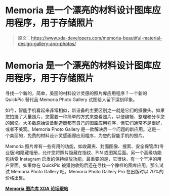 # Memoria 是一个漂亮的材料设计图库应用程序，用于存储照片

> 原文：<https://www.xda-developers.com/memoria-beautiful-material-design-gallery-app-photos/>

# Memoria 是一个漂亮的材料设计图库应用程序，用于存储照片

寻找一个新的，简单，美丽的材料设计灵感的照片库应用程序？一个新的 QuickPic 替代品 Memoria Photo Gallery 试图给人留下深刻印象。

如今，智能手机看起来非常相似，新设备的主要区别之一就是它们的摄像头。如果您拍摄了大量照片，您需要一种简单的方式来查看照片，以便编辑、整理和分享您的回忆。大多数原始设备制造商都有自己的图库应用程序，但它们通常不是很好，或者不美观。Memoria Photo Gallery 是一款解决后一个问题的新应用。这是一个美丽的，免费的材料设计灵感画廊应用程序，为您的智能手机的照片。

Memoria 照片库有一些有用的功能，如收藏夹、封面图像、搜索、安全保管库(专业版)和隐藏相册，允许您将照片隐藏在指纹、PIN 或图案后面。另一个高级功能包括受 Instagram 启发的保持缩放功能。最重要的是，它很快，有一个干净的用户界面。如果你在 QuickPic 被猎豹收购后还在寻找一个像样的图库应用，那么试试 Memoria Photo Gallery 吧。Memoria Photo Gallery Pro 在出版时以 70%的价格出售。

[**Memoria 图片库 XDA 论坛跟帖**](https://forum.xda-developers.com/android/apps-games/app-beautiful-sleek-material-design-t3884037)